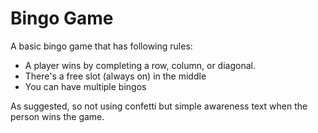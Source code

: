 # Bingo Game

A basic bingo game that has following rules:

- A player wins by completing a row, column, or diagonal.
- There's a free slot (always on) in the middle
- You can have multiple bingos


As suggested, so not using confetti but simple awareness text when the person wins the game.